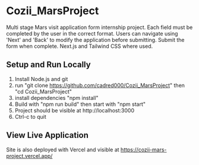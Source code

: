 # Cozii_MarsProject
Multi stage Mars visit application form internship project. Each field must be completed by the user in the correct format. Users can navigate using 'Next' and 'Back' to modify the application before submitting. Submit the form when complete. Next.js and Tailwind CSS where used. 

## Setup and Run Locally
1. Install Node.js and git
2. run "git clone https://github.com/cadred000/Cozii_MarsProject" then "cd Cozii_MarsProject"
3. install dependencies "npm install"
4. Build with "npm run build" then start with "npm start"
5. Project should be visible at http://localhost:3000
6. Ctrl-c to quit

## View Live Application
Site is also deployed with Vercel and visible at https://cozii-mars-project.vercel.app/
